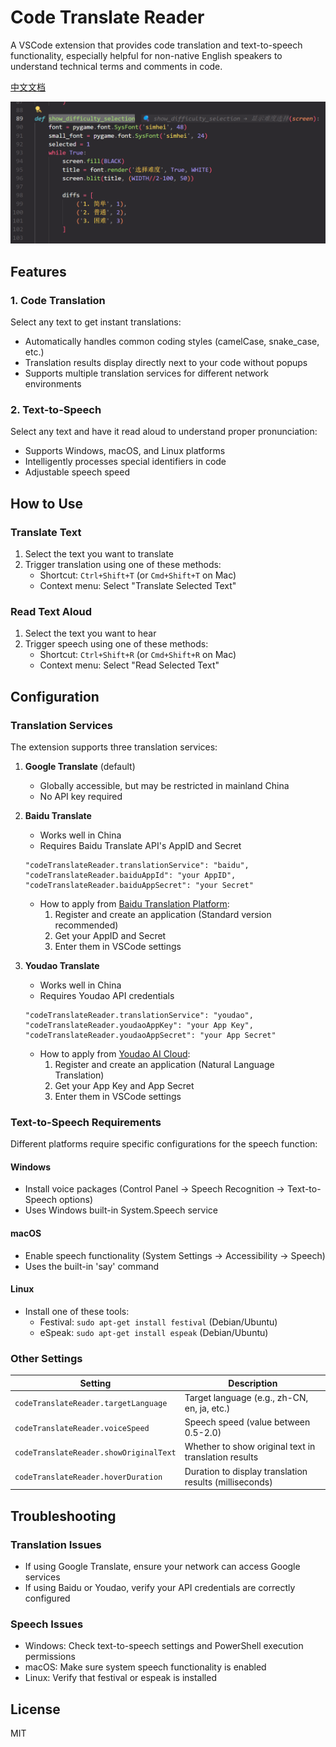 # Code Translate Reader

A VSCode extension that provides code translation and text-to-speech functionality, especially helpful for non-native English speakers to understand technical terms and comments in code.

[中文文档](README.md)

![Code Translate Reader Demo](image.png)

## Features

### 1. Code Translation
Select any text to get instant translations:
- Automatically handles common coding styles (camelCase, snake_case, etc.)
- Translation results display directly next to your code without popups
- Supports multiple translation services for different network environments

### 2. Text-to-Speech
Select any text and have it read aloud to understand proper pronunciation:
- Supports Windows, macOS, and Linux platforms
- Intelligently processes special identifiers in code
- Adjustable speech speed

## How to Use

### Translate Text
1. Select the text you want to translate
2. Trigger translation using one of these methods:
   - Shortcut: `Ctrl+Shift+T` (or `Cmd+Shift+T` on Mac)
   - Context menu: Select "Translate Selected Text"

### Read Text Aloud
1. Select the text you want to hear
2. Trigger speech using one of these methods:
   - Shortcut: `Ctrl+Shift+R` (or `Cmd+Shift+R` on Mac)
   - Context menu: Select "Read Selected Text"

## Configuration

### Translation Services

The extension supports three translation services:

1. **Google Translate** (default)
   - Globally accessible, but may be restricted in mainland China
   - No API key required

2. **Baidu Translate**
   - Works well in China
   - Requires Baidu Translate API's AppID and Secret
   ```
   "codeTranslateReader.translationService": "baidu",
   "codeTranslateReader.baiduAppId": "your AppID",
   "codeTranslateReader.baiduAppSecret": "your Secret"
   ```
   - How to apply from [Baidu Translation Platform](http://api.fanyi.baidu.com/):
     1. Register and create an application (Standard version recommended)
     2. Get your AppID and Secret
     3. Enter them in VSCode settings

3. **Youdao Translate**
   - Works well in China
   - Requires Youdao API credentials
   ```
   "codeTranslateReader.translationService": "youdao",
   "codeTranslateReader.youdaoAppKey": "your App Key",
   "codeTranslateReader.youdaoAppSecret": "your App Secret"
   ```
   - How to apply from [Youdao AI Cloud](https://ai.youdao.com/):
     1. Register and create an application (Natural Language Translation)
     2. Get your App Key and App Secret
     3. Enter them in VSCode settings

### Text-to-Speech Requirements

Different platforms require specific configurations for the speech function:

#### Windows
- Install voice packages (Control Panel → Speech Recognition → Text-to-Speech options)
- Uses Windows built-in System.Speech service

#### macOS
- Enable speech functionality (System Settings → Accessibility → Speech)
- Uses the built-in 'say' command

#### Linux
- Install one of these tools:
  - Festival: `sudo apt-get install festival` (Debian/Ubuntu)
  - eSpeak: `sudo apt-get install espeak` (Debian/Ubuntu)

### Other Settings

| Setting | Description |
|---------|-------------|
| `codeTranslateReader.targetLanguage` | Target language (e.g., zh-CN, en, ja, etc.) |
| `codeTranslateReader.voiceSpeed` | Speech speed (value between 0.5-2.0) |
| `codeTranslateReader.showOriginalText` | Whether to show original text in translation results |
| `codeTranslateReader.hoverDuration` | Duration to display translation results (milliseconds) |

## Troubleshooting

### Translation Issues
- If using Google Translate, ensure your network can access Google services
- If using Baidu or Youdao, verify your API credentials are correctly configured

### Speech Issues
- Windows: Check text-to-speech settings and PowerShell execution permissions
- macOS: Make sure system speech functionality is enabled
- Linux: Verify that festival or espeak is installed

## License

MIT